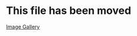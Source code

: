 ﻿# This file has been moved

[Image Gallery](https://github.com/microsoft/WindowsTemplateStudio/blob/release/docs/UWP/pages/imagegallery.md)
